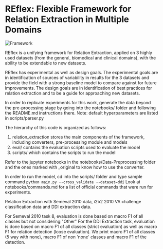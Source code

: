 # REflex: Flexible Framework for Relation Extraction in Multiple Domains


![Framework](https://github.com/geetickachauhan/relation-extraction/blob/master/img/framework.png)

REflex is a unifying framework for Relation Extraction, applied on 3 highly used datasets (from the general, biomedical and clinical domains), with the ability to be extendable to new datasets.

REflex has experimental as well as design goals. The experimental goals are in identification of sources of variability in results for the 3 datasets and provide the field with a strong baseline model to compare against for future improvements. The design goals are in identification of best practices for relation extraction and to be a guide for approaching new datasets.

In order to replicate experiments for this work, generate the data beyond the pre-processing stage by going into the notebooks/ folder and following the README.md instructions there. Note: default hyperparameters are listed in scripts/parser.py

The hierarchy of this code is organized as follows:
1. relation_extraction stores the main components of the framework, including converters, pre-processing module and models
2. eval/ contains the evaluation scripts used to evaluate the model
3. scripts/ which contains the scripts to run the model

Refer to the jupyter notebooks in the notebooks/Data-Preprocessing folder and the ones marked with _original to know how to use the converter.

In order to run the model, cd into the scripts/ folder and type sample command ```python main.py --cross_validate --dataset=ddi``` Look at notebooks/commands.md for a list of official commands that were run for experiments. 

Relation Extraction with Semeval 2010 data, i2b2 2010 VA challenge classification data and DDI extraction data.

For Semeval 2010 task 8, evaluation is done based on macro F1 of all classes but not considering "Other"
For the DDI Extraction task, evaluation is done based on macro F1 of all classes (strict evaluation) as well
as macro F1 for relation detection (loose evaluation). We print macro F1 of all classes (5 way with none),
macro F1 of non 'none' classes and macro F1 of the detection. 
